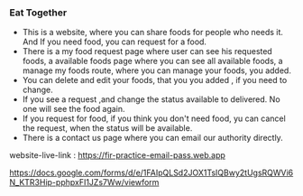### Eat Together
 - This is a website, where you can share foods for people who needs it. And If you need food, you can request for a food.
 - There is a my food request page where user can see his requested foods, a available foods page where you can see all available foods, a manage my foods route, where you can manage your foods, you added.
  - You can delete and edit your foods, that you you added , if you need to change.
  - If you see a request ,and change the status available to delivered. No one will see the food again.
  - If you request for food, if you think you don't need food, yu can cancel the request, when the status will be available.
  - There is a contact us page where you can email our authority directly.

  website-live-link : https://fir-practice-email-pass.web.app
  
https://docs.google.com/forms/d/e/1FAIpQLSd2JOX1TsIQBwy2tUgsRQWVi6N_KTR3Hip-pphpxFI1JZs7Ww/viewform
  


